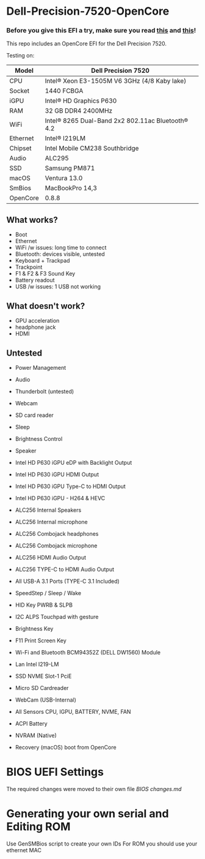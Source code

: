 # Dell-Precision-7520-OpenCore
 
### Before you give this EFI a try, make sure you read [this](#BIOS-UEFI-Settings) and [this](#Generating-your-own-serial-and-Editing-ROM)!

This repo includes an OpenCore EFI for the Dell Precision 7520.

Testing on:

Model | Dell Precision 7520
------------- | ---------------
CPU | Intel® Xeon E3-1505M V6 3GHz (4/8 Kaby lake)
Socket | 1440 FCBGA
iGPU | Intel® HD Graphics P630
RAM | 32 GB DDR4 2400MHz
WiFi | Intel® 8265 Dual-Band 2x2 802.11ac Bluetooth® 4.2
Ethernet | Intel® I219LM
Chipset | Intel Mobile CM238 Southbridge
Audio | ALC295
SSD | Samsung PM871
macOS | Ventura 13.0
SmBios|	MacBookPro 14,3
OpenCore | 0.8.8

## What works?

- Boot
- Ethernet
- WiFi /w issues: long time to connect
- Bluetooth: devices visible, untested
- Keyboard + Trackpad
- Trackpoint
- F1 & F2 & F3 Sound Key
- Battery readout
- USB /w issues: 1 USB not working


## What doesn't work?

- GPU acceleration
- headphone jack
- HDMI


## Untested
- Power Management
- Audio
- Thunderbolt (untested)
- Webcam
- SD card reader
- Sleep
- Brightness Control
- Speaker

- Intel HD P630 iGPU eDP with Backlight Output
- Intel HD P630 iGPU HDMI Output
- Intel HD P630 iGPU Type-C to HDMI Output
- Intel HD P630 iGPU - H264 & HEVC

- ALC256 Internal Speakers
- ALC256 Internal microphone
- ALC256 Combojack headphones
- ALC256 Combojack microphone
- ALC256 HDMI Audio Output
- ALC256 TYPE-C to HDMI Audio Output

- All USB-A 3.1 Ports (TYPE-C 3.1 Included)
- SpeedStep / Sleep / Wake
- HID Key PWRB & SLPB
- I2C ALPS Touchpad with gesture
- Brightness Key
- F11 Print Screen Key

- Wi-Fi and Bluetooth BCM94352Z (DELL DW1560) Module
- Lan Intel I219-LM
- SSD NVME Slot-1 PciE
- Micro SD Cardreader
- WebCam (USB-Internal)

- All Sensors CPU, IGPU, BATTERY, NVME, FAN
- ACPI Battery
- NVRAM (Native)
- Recovery (macOS) boot from OpenCore


# BIOS UEFI Settings
The required changes were moved to their own file *BIOS changes.md*


# Generating your own serial and Editing ROM
Use GenSMBios script to create your own IDs
For ROM you should use your ethernet MAC



